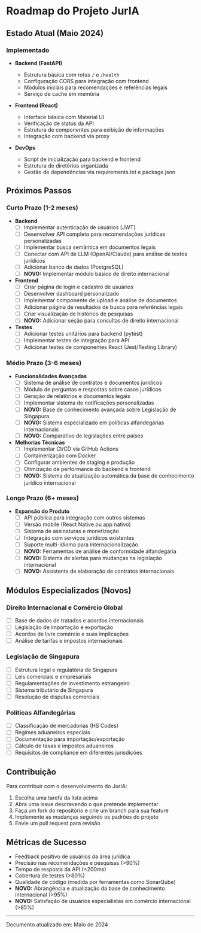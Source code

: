 # Roadmap do Projeto JurIA

## Estado Atual (Maio 2024)

### Implementado
- **Backend (FastAPI)**
  - Estrutura básica com rotas `/` e `/health`
  - Configuração CORS para integração com frontend
  - Módulos iniciais para recomendações e referências legais
  - Serviço de cache em memória

- **Frontend (React)**
  - Interface básica com Material UI
  - Verificação de status da API
  - Estrutura de componentes para exibição de informações
  - Integração com backend via proxy

- **DevOps**
  - Script de inicialização para backend e frontend
  - Estrutura de diretórios organizada
  - Gestão de dependências via requirements.txt e package.json

## Próximos Passos

### Curto Prazo (1-2 meses)
- **Backend**
  - [ ] Implementar autenticação de usuários (JWT)
  - [ ] Desenvolver API completa para recomendações jurídicas personalizadas
  - [ ] Implementar busca semântica em documentos legais
  - [ ] Conectar com API de LLM (OpenAI/Claude) para análise de textos jurídicos
  - [ ] Adicionar banco de dados (PostgreSQL)
  - [ ] **NOVO:** Implementar módulo básico de direito internacional

- **Frontend**
  - [ ] Criar página de login e cadastro de usuários
  - [ ] Desenvolver dashboard personalizado
  - [ ] Implementar componente de upload e análise de documentos
  - [ ] Adicionar página de resultados de busca para referências legais
  - [ ] Criar visualização de histórico de pesquisas
  - [ ] **NOVO:** Adicionar seção para consultas de direito internacional

- **Testes**
  - [ ] Adicionar testes unitários para backend (pytest)
  - [ ] Implementar testes de integração para API
  - [ ] Adicionar testes de componentes React (Jest/Testing Library)

### Médio Prazo (3-6 meses)
- **Funcionalidades Avançadas**
  - [ ] Sistema de análise de contratos e documentos jurídicos
  - [ ] Módulo de perguntas e respostas sobre casos jurídicos
  - [ ] Geração de relatórios e documentos legais
  - [ ] Implementar sistema de notificações personalizadas
  - [ ] **NOVO:** Base de conhecimento avançada sobre Legislação de Singapura
  - [ ] **NOVO:** Sistema especializado em políticas alfandegárias internacionais
  - [ ] **NOVO:** Comparativo de legislações entre países

- **Melhorias Técnicas**
  - [ ] Implementar CI/CD via GitHub Actions
  - [ ] Containerização com Docker
  - [ ] Configurar ambientes de staging e produção
  - [ ] Otimização de performance do backend e frontend
  - [ ] **NOVO:** Sistema de atualização automática da base de conhecimento jurídico internacional

### Longo Prazo (6+ meses)
- **Expansão do Produto**
  - [ ] API pública para integração com outros sistemas
  - [ ] Versão mobile (React Native ou app nativo)
  - [ ] Sistema de assinaturas e monetização
  - [ ] Integração com serviços jurídicos existentes
  - [ ] Suporte multi-idioma para internacionalização
  - [ ] **NOVO:** Ferramentas de análise de conformidade alfandegária
  - [ ] **NOVO:** Sistema de alertas para mudanças na legislação internacional
  - [ ] **NOVO:** Assistente de elaboração de contratos internacionais

## Módulos Especializados (Novos)

### Direito Internacional e Comércio Global
- [ ] Base de dados de tratados e acordos internacionais
- [ ] Legislação de importação e exportação
- [ ] Acordos de livre comércio e suas implicações
- [ ] Análise de tarifas e impostos internacionais

### Legislação de Singapura
- [ ] Estrutura legal e regulatória de Singapura
- [ ] Leis comerciais e empresariais
- [ ] Regulamentações de investimento estrangeiro
- [ ] Sistema tributário de Singapura
- [ ] Resolução de disputas comerciais

### Políticas Alfandegárias
- [ ] Classificação de mercadorias (HS Codes)
- [ ] Regimes aduaneiros especiais
- [ ] Documentação para importação/exportação
- [ ] Cálculo de taxas e impostos aduaneiros
- [ ] Requisitos de compliance em diferentes jurisdições

## Contribuição
Para contribuir com o desenvolvimento do JurIA:
1. Escolha uma tarefa da lista acima
2. Abra uma issue descrevendo o que pretende implementar
3. Faça um fork do repositório e crie um branch para sua feature
4. Implemente as mudanças seguindo os padrões do projeto
5. Envie um pull request para revisão

## Métricas de Sucesso
- Feedback positivo de usuários da área jurídica
- Precisão nas recomendações e pesquisas (>90%)
- Tempo de resposta da API (<200ms)
- Cobertura de testes (>80%)
- Qualidade de código (medida por ferramentas como SonarQube)
- **NOVO:** Abrangência e atualização da base de conhecimento internacional (>95%)
- **NOVO:** Satisfação de usuários especialistas em comércio internacional (>85%)

---

Documento atualizado em: Maio de 2024 